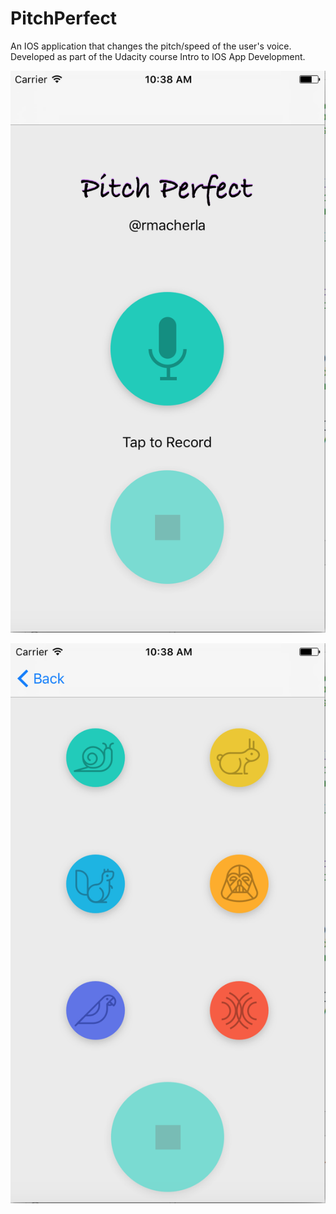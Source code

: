 # PitchPerfect
An IOS application that changes the pitch/speed of the user's voice. Developed as part of the Udacity course Intro to IOS App Development.

![Home Screen](home.png)
 
![Display Screen](display.png)
